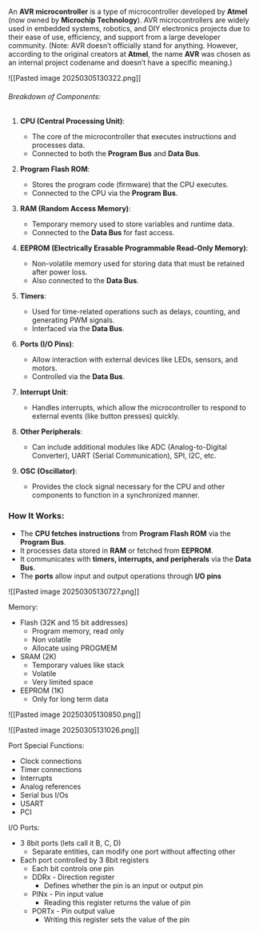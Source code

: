 An **AVR microcontroller** is a type of microcontroller developed by **Atmel** (now owned by **Microchip Technology**). AVR microcontrollers are widely used in embedded systems, robotics, and DIY electronics projects due to their ease of use, efficiency, and support from a large developer community.
(Note: AVR doesn’t officially stand for anything. However, according to the original creators at **Atmel**, the name **AVR** was chosen as an internal project codename and doesn’t have a specific meaning.)

![[Pasted image 20250305130322.png]]
###### Breakdown of Components:
1. **CPU (Central Processing Unit)**:
    - The core of the microcontroller that executes instructions and processes data.
    - Connected to both the **Program Bus** and **Data Bus**.
    
2. **Program Flash ROM**:
    - Stores the program code (firmware) that the CPU executes.
    - Connected to the CPU via the **Program Bus**.
    
3. **RAM (Random Access Memory)**:
    - Temporary memory used to store variables and runtime data.
    - Connected to the **Data Bus** for fast access.
    
4. **EEPROM (Electrically Erasable Programmable Read-Only Memory)**:
    - Non-volatile memory used for storing data that must be retained after power loss.
    - Also connected to the **Data Bus**.
    
5. **Timers**:
    - Used for time-related operations such as delays, counting, and generating PWM signals.
    - Interfaced via the **Data Bus**.
    
6. **Ports (I/O Pins)**:
    - Allow interaction with external devices like LEDs, sensors, and motors.
    - Controlled via the **Data Bus**.
    
7. **Interrupt Unit**:
    - Handles interrupts, which allow the microcontroller to respond to external events (like button presses) quickly.
    
8. **Other Peripherals**:
    - Can include additional modules like ADC (Analog-to-Digital Converter), UART (Serial Communication), SPI, I2C, etc.
    
9. **OSC (Oscillator)**:
    - Provides the clock signal necessary for the CPU and other components to function in a synchronized manner.

### How It Works:

- The **CPU fetches instructions** from **Program Flash ROM** via the **Program Bus**.
- It processes data stored in **RAM** or fetched from **EEPROM**.
- It communicates with **timers, interrupts, and peripherals** via the **Data Bus**.
- The **ports** allow input and output operations through **I/O pins**


![[Pasted image 20250305130727.png]]

Memory:
- Flash (32K and 15 bit addresses)
	- Program memory, read only
	- Non volatile
	- Allocate using PROGMEM
- SRAM (2K)
	- Temporary values like stack
	- Volatile
	- Very limited space
- EEPROM (1K)
	- Only for long term data

![[Pasted image 20250305130850.png]]

![[Pasted image 20250305131026.png]]


Port Special Functions:
- Clock connections
- Timer connections
- Interrupts
- Analog references
- Serial bus I/Os
- USART
- PCI

I/O Ports:
- 3 8bit ports (lets call it B, C, D)
	- Separate entities, can modify one port without affecting other
- Each port controlled by 3 8bit registers
	- Each bit controls one pin
	- DDRx - Direction register
		- Defines whether the pin is an input or output pin
	- PINx - Pin input value
		- Reading this register returns the value of pin
	- PORTx - Pin output value
		- Writing this register sets the value of the pin
